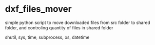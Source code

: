 # dxf_files_mover
simple python script to move downloaded files from src folder to shared folder, and controling quantity of files in shared folder 

shutil, sys, time, subprocess, os, datetime
